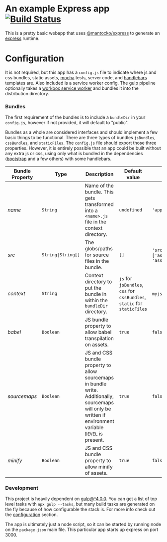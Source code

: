 # An example Express app [![Build Status](https://travis-ci.org/elGatoMantocko/express-root.svg?branch=master)](https://travis-ci.org/elGatoMantocko/express-root)

This is a pretty basic webapp that uses [@mantocko/express](https://www.npmjs.com/package/@mantocko/express) to generate an [express](https://www.npmjs.com/package/express) runtime.

# Configuration

It is not required, but this app has a `config.js` file to indicate where js and css bundles, static assets, [mocha](https://www.npmjs.com/package/mocha) tests, server code, and [handlebars](https://www.npmjs.com/package/handlebars) templates are. Also included is a service worker config. The gulp pipeline optionally takes a [workbox service worker](https://developers.google.com/web/tools/workbox/modules/workbox-sw) and bundles it into the distribution directory.

### Bundles

The first requirement of the bundles is to include a `bundleDir` in your `config.js`, however if not provided, it will default to "public".

Bundles as a whole are considered interfaces and should implement a few basic things to be functional. There are three types of bundles `jsBundles`, `cssBundles`, and `staticFiles`. The `config.js` file should export those three properties. However, it is entirely possible that an app could be built without any extra js or css, using only what is bundled in the dependencies ([bootstrap](https://www.npmjs.com/package/bootstrap) and a few others) with some handlebars.

Bundle Property | Type | Description | Default value | Example Value
--- | --- | --- | --- | ---
*name* | `String` | Name of the bundle. This gets transformed into a `<name>.js` file in the context directory. | `undefined` | `'app'`
*src* | `String\|String[]` | The globs/paths for source files in the bundle. | `[]` | `'src/assets/js/file.js'` or `['assets/**/libs/*.js', 'assets/**/presenters/*.js']`
*context* | `String` | Context directory to put the bundle in within the `bundleDir` directory. | `js` for `jsBundles`, `css` for `cssBundles`, `static` for `staticFiles` | `myjs` or `js/special`
*babel* | `Boolean` | JS bundle property to allow babel transpilation on assets. | `true` | `false`
*sourcemaps* | `Boolean` | JS and CSS bundle property to allow sourcemaps in bundle write. Additionally, sourcemaps will only be written if environment variable `DEVEL` is present. | `true` | `false`
*minify* | `Boolean` | JS and CSS bundle property to allow minify of assets. | `true` | `false`

### Development

This project is heavily dependent on [gulp@^4.0.0](https://github.com/gulpjs/gulp/blob/4.0/docs/README.md). You can get a list of top level tasks with `npx gulp --tasks`, but many build tasks are generated on the fly because of how configurable the stack is. For more info check out the [configuration](https://github.com/elGatoMantocko/express-root/tree/master#configuration) section.

The app is ultimately just a node script, so it can be started by running node on the `package.json` main file. This particular app starts up express on port 3000.

